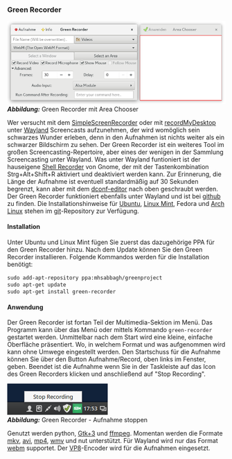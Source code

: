 ### Green Recorder

![Green Recorder](../../images/greenrecorder_areachooser.png)    
***Abbildung:*** Green Recorder mit Area Chooser

Wer versucht mit dem [SimpleScreenRecorder](simplescreenrecorder.md) oder mit 
[recordMyDesktop](recordmydesktop.md) unter [Wayland](https://wayland.freedesktop.org/) Screencasts aufzunehmen, 
der wird womöglich sein schwarzes Wunder erleben,
denn in den Aufnahmen ist nichts weiter als ein schwarzer Bildschirm zu sehen.
Der Green Recorder ist ein weiteres Tool im großen Screencasting-Repertoire, aber eines der wenigen in der Sammlung
Screencasting unter Wayland. Was unter Wayland funtioniert ist der 
hauseigene [Shell Recorder](gnome_shell_recorder.md) von Gnome, der mit der
Tastenkombination Strg+Alt+Shift+R aktiviert und deaktiviert werden kann. 
Zur Erinnerung, die Länge der Aufnahme ist eventuell standardmäßig auf 30 Sekunden begrenzt,
kann aber mit dem [dconf-editor](gnome_shell_recorder.md#gnome_shell_recorder_einstellungen) nach oben geschraubt werden.
Der Green Recorder funktioniert ebenfalls unter Wayland 
und ist bei [github](https://github.com/green-project/green-recorder) zu finden. 
Die Installationshinweise für [Ubuntu](https://de.wikipedia.org/wiki/Ubuntu),
[Linux Mint](https://de.wikipedia.org/wiki/Linux_Mint), Fedora
und [Arch Linux](https://de.wikipedia.org/wiki/Arch_Linux) stehen
im [git](https://de.wikipedia.org/wiki/Git)-Repository zur Verfügung.

#### Installation

Unter Ubuntu und Linux Mint fügen Sie zuerst das dazugehörige PPA für den Green Recorder hinzu.
Nach dem Update können Sie den Green Recorder installieren. Folgende Kommandos werden für die Installation benötigt:

```
sudo add-apt-repository ppa:mhsabbagh/greenproject
sudo apt-get update
sudo apt-get install green-recorder
```

#### Anwendung

Der Green Recorder ist fortan Teil der Multimedia-Sektion im Menü. 
Das Programm kann über das Menü oder mittels Kommando `green-recorder` gestartet werden. 
Unmittelbar nach dem Start wird eine kleine, einfache Oberfläche präsentiert.
Wo, in welchem Format und was aufgenommen wird kann ohne Umwege eingestellt werden.
Den Startschuss für die Aufnahme können Sie über den Button Aufnahme/Record, oben links im Fenster, geben.
Beendet ist die Aufnahme wenn Sie in der Taskleiste auf das Icon des Green Recorders klicken und anschließend auf "Stop Recording".

![Green Recorder - Stop Recording](../../images/greenrecorder_stoprecording.png)    
***Abbildung:*** Green Recorder - Aufnahme stoppen

Genutzt werden python, [Gtk+3](https://de.wikipedia.org/wiki/GTK%2B) und [ffmpeg](https://de.wikipedia.org/wiki/FFmpeg). 
Momentan werden die Formate [mkv](https://de.wikipedia.org/wiki/Matroska),
[avi](https://de.wikipedia.org/wiki/Audio_Video_Interleave), [mp4](https://de.wikipedia.org/wiki/MP4),
[wmv](https://de.wikipedia.org/wiki/Windows_Media_Video) und nut unterstützt.
Für Wayland wird nur das Format [webm](https://de.wikipedia.org/wiki/WebM) supportet.
Der [VP8](https://de.wikipedia.org/wiki/VP8)-Encoder wird für die Aufnahmen eingesetzt.
